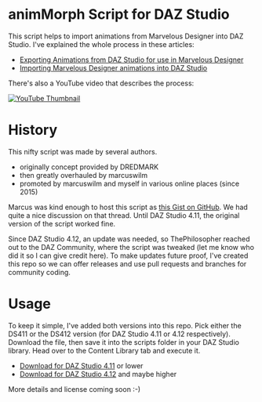 # animMorph Script for DAZ Studio 

This script helps to import animations from Marvelous Designer into DAZ Studio. I've explained the whole process in these articles:

- [Exporting Animations from DAZ Studio for use in Marvelous Designer](https://www.versluis.com/2015/03/how-to-export-animations-from-daz-studio-for-use-in-marvelous-designer/)
- [Importing Marvelous Designer animations into DAZ Studio](https://www.versluis.com/2015/03/how-to-export-garment-animations-from-marvelous-designer-for-use-in-daz-studio/)

There's also a YouTube video that describes the process:

[![YouTube Thumbnail](http://img.youtube.com/vi/Wz5AQ8azl4A/0.jpg)](http://www.youtube.com/watch?v=Wz5AQ8azl4A)

# History

This nifty script was made by several authors. 

- originally concept provided by DREDMARK
- then greatly overhauled by marcuswilm
- promoted by marcuswilm and myself in various online places (since 2015)

Marcus was kind enough to host this script as [this Gist on GitHub](https://gist.github.com/marcuswilm/c2305cd494d54b9aba80bf5f43d0f7bf). We had quite a nice discussion on that thread. Until DAZ Studio 4.11, the original version of the script worked fine.

Since DAZ Studio 4.12, an update was needed, so ThePhilosopher reached out to the DAZ Community, where the script was tweaked (let me know who did it so I can give credit here). To make updates future proof, I've created this repo so we can offer releases and use pull requests and branches for community coding.

# Usage
To keep it simple, I've added both versions into this repo. Pick either the DS411 or the DS412 version (for DAZ Studio 4.11 or 4.12 respectively). Download the file, then save it into the scripts folder in your DAZ Studio library. Head over to the Content Library tab and execute it.

- [Download for DAZ Studio 4.11](https://raw.githubusercontent.com/versluis/animmorph/master/animMorph-DS411.dsa) or lower
- [Download for DAZ Studio 4.12](https://raw.githubusercontent.com/versluis/animmorph/master/animMorph-DS412.dsa) and maybe higher

More details and license coming soon :-)
